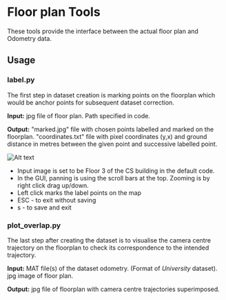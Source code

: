 # Floor plan Tools
These tools provide the interface between the actual floor plan and Odometry data.

## Usage

### label.py
The first step in dataset creation is marking points on the floorplan which would be anchor points for subsequent dataset correction.

**Input:** jpg file of floor plan. Path specified in code.

**Output:** "marked.jpg" file with chosen points labelled and marked on the floorplan. "coordinates.txt" file with pixel coordinates (y,x) and ground distance in metres between the given point and successive labelled point.

![Alt text](https://github.com/AaltoVision/indoorLocalization/blob/master/Part1/label_animation.gif)

* Input image is set to be Floor 3 of the CS building in the default code.
* In the GUI, panning is using the scroll bars at the top. Zooming is by right click drag up/down.
* Left click marks the label points on the map
* ESC - to exit without saving
* s - to save and exit

### plot_overlap.py
The last step after creating the dataset is to visualise the camera centre trajectory on the floorplan to check its correspondence to the intended trajectory. 

**Input:** MAT file(s) of the dataset odometry. (Format of *University* dataset). jpg image of floor plan.

**Output:** jpg file of floorplan with camera centre trajectories superimposed.
